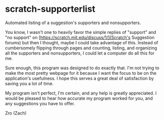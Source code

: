 # scratch-supporterlist
Automated listing of a suggestion's supporters and nonsupporters.

You know, I wasn't one to heavily favor the simple replies of "support" and "no support" on [https://scratch.mit.edu/discuss/1/](Scratch's Suggestion forums) but then I thought, maybe I could take advantage of this. Instead of cumbersomely flipping through pages and counting, listing, and organizing all the supporters and nonsupporters, I could let a computer do all this for me.

Sure enough, this program was designed to do exactly that. I'm not trying to make the most pretty webpage for it because I want the focus to be on the application's usefulness. I hope this serves a great deal of satisfaction by saving you a lot of time.

My program isn't perfect, I'm certain, and any help is greatly appreciated. I would be pleased to hear how accurate my program worked for you, and any suggestions you have to offer.

Zro (Zach)
